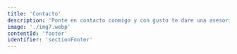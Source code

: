 ```yaml
---
title: 'Contacto'
description: 'Ponte en contacto conmigo y con gusto te dare una asesoria personalizada.'
image: './img7.webp'
contentId: 'footer'
identifier: 'sectionFooter'
---
```

